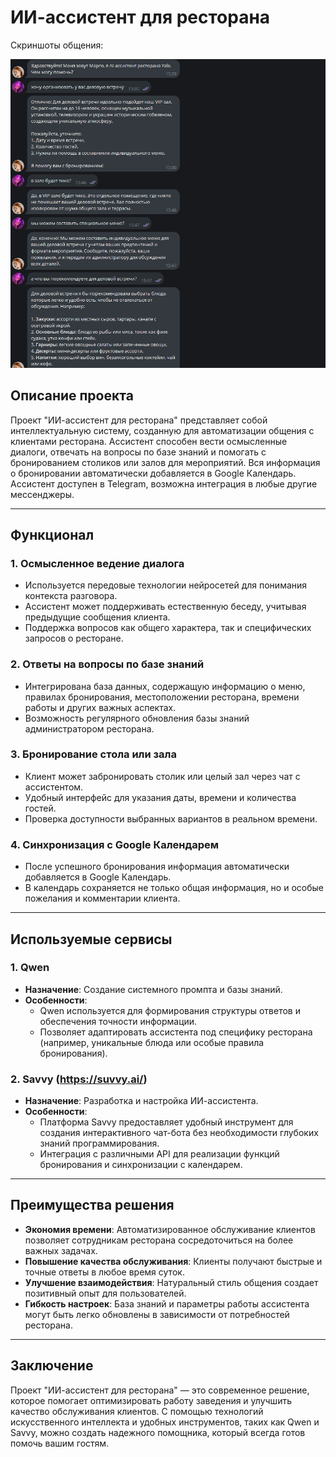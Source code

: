 # ИИ-ассистент для ресторана

Скриншоты общения:

![Скриншот 1](https://github.com/alvishnevska/ai_assistant_restaurant/blob/main/2025-02-27_16-58-53.png?raw=true)

## Описание проекта
Проект "ИИ-ассистент для ресторана" представляет собой интеллектуальную систему, созданную для автоматизации общения с клиентами ресторана. Ассистент способен вести осмысленные диалоги, отвечать на вопросы по базе знаний и помогать с бронированием столиков или залов для мероприятий. Вся информация о бронировании автоматически добавляется в Google Календарь. Ассистент доступен в Telegram, возможна интеграция в любые другие мессенджеры.

---

## Функционал

### 1. **Осмысленное ведение диалога**
   - Используется передовые технологии нейросетей для понимания контекста разговора.
   - Ассистент может поддерживать естественную беседу, учитывая предыдущие сообщения клиента.
   - Поддержка вопросов как общего характера, так и специфических запросов о ресторане.

### 2. **Ответы на вопросы по базе знаний**
   - Интегрирована база данных, содержащую информацию о меню, правилах бронирования, местоположении ресторана, времени работы и других важных аспектах.
   - Возможность регулярного обновления базы знаний администратором ресторана.

### 3. **Бронирование стола или зала**
   - Клиент может забронировать столик или целый зал через чат с ассистентом.
   - Удобный интерфейс для указания даты, времени и количества гостей.
   - Проверка доступности выбранных вариантов в реальном времени.

### 4. **Синхронизация с Google Календарем**
   - После успешного бронирования информация автоматически добавляется в Google Календарь.
   - В календарь сохраняется не только общая информация, но и особые пожелания и комментарии клиента.

---

## Используемые сервисы

### 1. **Qwen**
   - **Назначение**: Создание системного промпта и базы знаний.
   - **Особенности**:
     - Qwen используется для формирования структуры ответов и обеспечения точности информации.
     - Позволяет адаптировать ассистента под специфику ресторана (например, уникальные блюда или особые правила бронирования).

### 2. **Savvy (https://suvvy.ai/)**
   - **Назначение**: Разработка и настройка ИИ-ассистента.
   - **Особенности**:
     - Платформа Savvy предоставляет удобный инструмент для создания интерактивного чат-бота без необходимости глубоких знаний программирования.
     - Интеграция с различными API для реализации функций бронирования и синхронизации с календарем.

---

## Преимущества решения

- **Экономия времени**: Автоматизированное обслуживание клиентов позволяет сотрудникам ресторана сосредоточиться на более важных задачах.
- **Повышение качества обслуживания**: Клиенты получают быстрые и точные ответы в любое время суток.
- **Улучшение взаимодействия**: Натуральный стиль общения создает позитивный опыт для пользователей.
- **Гибкость настроек**: База знаний и параметры работы ассистента могут быть легко обновлены в зависимости от потребностей ресторана.

---

## Заключение
Проект "ИИ-ассистент для ресторана" — это современное решение, которое помогает оптимизировать работу заведения и улучшить качество обслуживания клиентов. С помощью технологий искусственного интеллекта и удобных инструментов, таких как Qwen и Savvy, можно создать надежного помощника, который всегда готов помочь вашим гостям.
